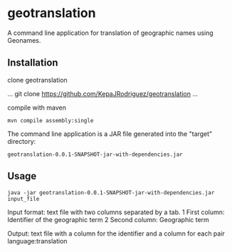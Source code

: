 geotranslation
==============

A command line application for translation of geographic names using Geonames.


Installation
------------

clone geotranslation

...
git clone https://github.com/KepaJRodriguez/geotranslation
...

compile with maven


	mvn compile assembly:single


The command line application is a JAR file generated into the "target" directory:

    geotranslation-0.0.1-SNAPSHOT-jar-with-dependencies.jar


Usage
-----

	java -jar geotranslation-0.0.1-SNAPSHOT-jar-with-dependencies.jar input_file


Input format: text file with two columns separated by a tab.
1 First column: Identifier of the geographic term
2 Second column: Geographic term

Output: text file with a column for the identifier and a column for each pair language:translation

 